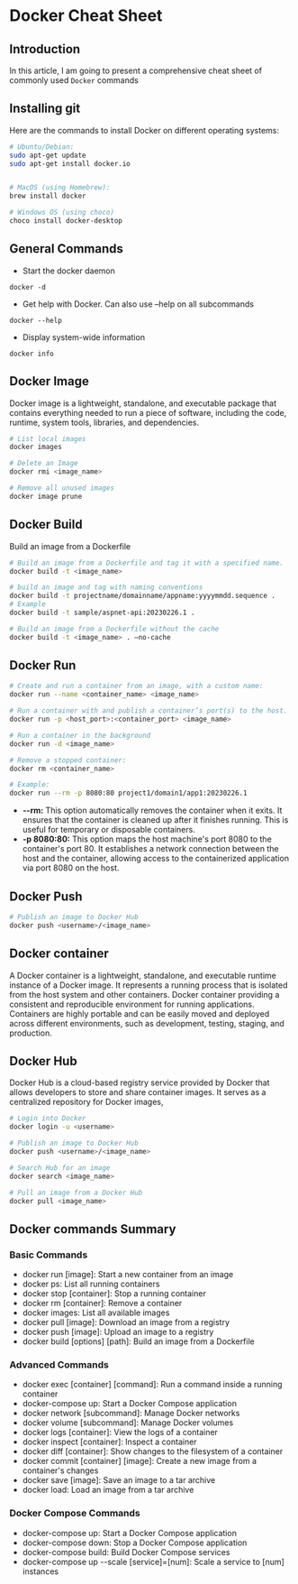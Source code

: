 # Docker Cheat Sheet

## Introduction
In this article, I am going to present a comprehensive cheat sheet of commonly used `Docker` commands

## Installing git

Here are the commands to install Docker on different operating systems:

```sh
# Ubuntu/Debian:
sudo apt-get update
sudo apt-get install docker.io


# MacOS (using Homebrew):
brew install docker

# Windows OS (using choco)
choco install docker-desktop
```

## General Commands

- Start the docker daemon
```
docker -d
```
- Get help with Docker. Can also use –help on all subcommands
```
docker --help
```
- Display system-wide information
```
docker info
```

## Docker Image

 Docker image is a lightweight, standalone, and executable package that contains everything needed to run a piece of software, including the code, runtime, system tools, libraries, and dependencies. 

```sh
# List local images
docker images

# Delete an Image
docker rmi <image_name>

# Remove all unused images
docker image prune
```


## Docker Build

Build an image from a Dockerfile

```sh
# Build an image from a Dockerfile and tag it with a specified name.
docker build -t <image_name>

# build an image and tag with naming conventions
docker build -t projectname/domainname/appname:yyyymmdd.sequence .
# Example
docker build -t sample/aspnet-api:20230226.1 .

# Build an image from a Dockerfile without the cache
docker build -t <image_name> . –no-cache
```

## Docker Run

```sh
# Create and run a container from an image, with a custom name:
docker run --name <container_name> <image_name>

# Run a container with and publish a container’s port(s) to the host.
docker run -p <host_port>:<container_port> <image_name>

# Run a container in the background
docker run -d <image_name>

# Remove a stopped container:
docker rm <container_name>

# Example: 
docker run --rm -p 8080:80 project1/domain1/app1:20230226.1
```

- **--rm:** This option automatically removes the container when it exits. It ensures that the container is cleaned up after it finishes running. This is useful for temporary or disposable containers.
- **-p 8080:80:** This option maps the host machine's port 8080 to the container's port 80. It establishes a network connection between the host and the container, allowing access to the containerized application via port 8080 on the host.

## Docker Push


```sh
# Publish an image to Docker Hub
docker push <username>/<image_name>
``` 
## Docker container

A Docker container is a lightweight, standalone, and executable runtime instance of a Docker image. It represents a running process that is isolated from the host system and other containers. Docker container providing a consistent and reproducible environment for running applications. Containers are highly portable and can be easily moved and deployed across different environments, such as development, testing, staging, and production. 

## 
## Docker Hub

Docker Hub is a cloud-based registry service provided by Docker that allows developers to store and share container images. It serves as a centralized repository for Docker images,

```sh
# Login into Docker
docker login -u <username>

# Publish an image to Docker Hub
docker push <username>/<image_name>

# Search Hub for an image
docker search <image_name>

# Pull an image from a Docker Hub
docker pull <image_name>
```

## Docker commands Summary
### Basic Commands

- docker run [image]: Start a new container from an image
- docker ps: List all running containers
- docker stop [container]: Stop a running container
- docker rm [container]: Remove a container
- docker images: List all available images
- docker pull [image]: Download an image from a registry
- docker push [image]: Upload an image to a registry
- docker build [options] [path]: Build an image from a Dockerfile

### Advanced Commands

- docker exec [container] [command]: Run a command inside a running container
- docker-compose up: Start a Docker Compose application
- docker network [subcommand]: Manage Docker networks
- docker volume [subcommand]: Manage Docker volumes
- docker logs [container]: View the logs of a container
- docker inspect [container]: Inspect a container
- docker diff [container]: Show changes to the filesystem of a container
- docker commit [container] [image]: Create a new image from a container's changes
- docker save [image]: Save an image to a tar archive
- docker load: Load an image from a tar archive

### Docker Compose Commands

- docker-compose up: Start a Docker Compose application
- docker-compose down: Stop a Docker Compose application
- docker-compose build: Build Docker Compose services
- docker-compose up --scale [service]=[num]: Scale a service to [num] instances


<!-- # Reference

- <https://docs.docker.com/get-started/docker_cheatsheet.pdf> -->